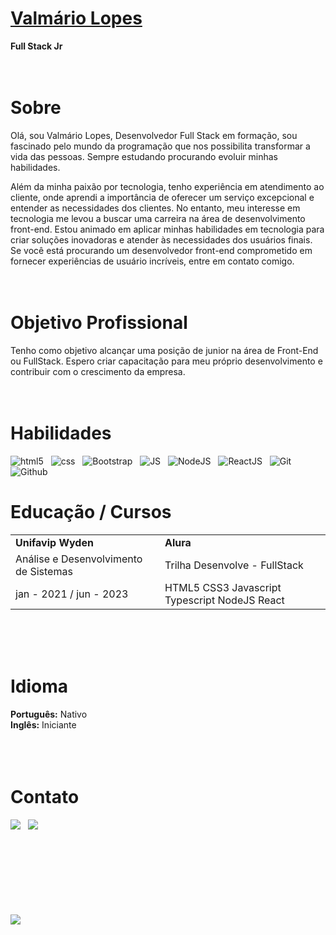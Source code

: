 # <b>[Valmário Lopes](https://www.linkedin.com/in/valmariolopes/)</b>

<b>Full Stack Jr</b><br><br><br>

# <b>Sobre</b>

Olá, sou Valmário Lopes, Desenvolvedor Full Stack em formação, sou fascinado pelo mundo da programação que nos possibilita transformar a vida das pessoas.
Sempre estudando procurando evoluir minhas habilidades.

Além da minha paixão por tecnologia, tenho experiência em atendimento ao cliente, onde aprendi a importância de oferecer um serviço excepcional e entender as necessidades dos clientes. No entanto, meu interesse em tecnologia me levou a buscar uma carreira na área de desenvolvimento front-end. Estou animado em aplicar minhas habilidades em tecnologia para criar soluções inovadoras e atender às necessidades dos usuários finais. Se você está procurando um desenvolvedor front-end comprometido em fornecer experiências de usuário incríveis, entre em contato comigo.<br><br><br>

# <b>Objetivo Profissional</b>

Tenho como objetivo alcançar uma posição de junior na área de Front-End ou FullStack. Espero criar capacitação para meu próprio desenvolvimento e contribuir com o crescimento da empresa.<br><br><br>

# <b>Habilidades</b>

![html5](./img/html.svg) &nbsp;
![css](./img/css.svg) &nbsp;
![Bootstrap](./img/bootstrap.svg) &nbsp;
![JS](./img/js.svg) &nbsp;
![NodeJS](./img/nodejs.svg) &nbsp;
![ReactJS](./img/reactjs.svg) &nbsp;
![Git](./img/git.svg) &nbsp;
![Github](./img/github.svg) &nbsp;

# <b>Educação / Cursos</b>

|                                       |                                               |
| ------------------------------------- | --------------------------------------------- |
| <b>Unifavip Wyden</b>                 | <b>Alura</b>                                  |
| Análise e Desenvolvimento de Sistemas | Trilha Desenvolve - FullStack                 |
| jan - 2021 / jun - 2023               | HTML5 CSS3 Javascript Typescript NodeJS React |

<br><br><br>

# <b>Idioma</b>

<b>Português:</b> Nativo<br>
<b>Inglês:</b> Iniciante<br>
<br><br><br>

# <b>Contato</b>

<a href="https://www.linkedin.com/in/valmariolopes/" target="_blank"><img src="https://img.shields.io/badge/LinkedIn-0077B5?style=for-the-badge&logo=linkedin&logoColor=white"></a> &nbsp;
<a href="https://curriculoonlinevalmariolopes-dev.netlify.app/"><img src="https://img.shields.io/badge/Curriculo Online-ligthgreen?style=for-the-badge&logoColor=white"></a> &nbsp;

<br><br><br><br><br><br><br><a href="https://github.com/Valmario"><img src="https://img.shields.io/badge/author-Valmário Lopes-lightgrey"></a> &nbsp;
